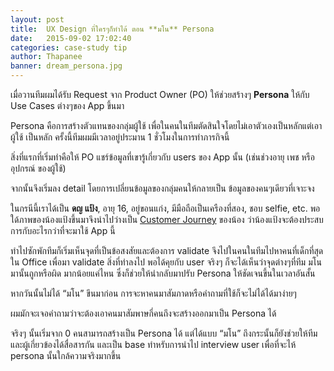 ```yaml
---
layout: post
title:  UX Design ที่ใครๆก็ทำได้ ตอน **มโน** Persona
date:   2015-09-02 17:02:40
categories: case-study tip
author: Thapanee
banner: dream_persona.jpg
---
```


เมื่อวานทีมผมได้รับ Request จาก Product Owner (PO) ให้ช่วยสร้างๆ **Persona** ให้กับ Use Cases ต่างๆของ App ขึ้นมา

Persona คือการสร้างตัวแทนของกลุ่มผู้ใช้ เพื่อในคนในทีมตัดสินใจโดยไม่เอาตัวเองเป็นหลักแต่เอาผู้ใช้
เป็นหลัก ครั้งนี้ทีมผมมีเวลาอยู่ประมาน 1 ชั่วโมงในการทำภารกิจนี้
<!--more-->

สิ่งที่แรกที่เริ่มทำคือให้ PO แชร์ข้อมูลที่เขารู้เกี่ยวกับ users ของ App นั้น (เช่นช่วงอายุ เพช หรือ
อุปกรณ์ ของผู้ใช้)

จากนั้นจึงเริ่มลง detail โดยการเปลี่ยนข้อมูลของกลุ่มคนให้กลายเป็น ข้อมูลของคนๆเดียวที่เจาะจง

ในกรนีนี้เราได้เป็น **ดญ แป้ง**, อายุ 16, อยู่ขอนแก่ง, มีมือถือเป็นเครืองที่สอง, ชอบ selfie,
etc. พอใด้ภาพของน้องแป้งขึ้นมาจึงนำไปว่างเป็น [Customer Journey](http://ux-lady.com/abc)
ของน้อง ว่าน้องแป้งจะต้องประสบการกับอะไรกว่าที่จะมาใช้ App นี้

ทำไปซักพักทีมก็เริ่มเห็นจุดที่เป็นข้อสงสัยและต้องการ validate จึงไปในคนในทีมไปหาคนที่เด็กที่สุดใน
Office เพื่อมา validate สิ่งที่ทำลงไป พอได้คุยกับ user จริงๆ ก็จะได้เห็นว่าจุดต่างๆที่ทีม มโน
มานั้นถูกหรือผิด มากน้อยแค่ไหน ซึ่งก็ช่วยให้นำกลับมาปรับ Persona ให้ชัดเจนขึ้นในเวลาอันสั้น

หากวันนั้นไม่ได้ “มโน” ขึนมาก่อน การจะหาคนมาสัมภาดหรือคำถามที่ใช้ก็จะไม่ได้ได้มาง่ายๆ

ผมมักจะเจอคำถามว่าจะต้องเอาคนมาสัมพาษกี่คนถึงจะสร้างออกมาเป็น Persona ได้

จริงๆ นั้นเริ่มจาก 0 คนสามารถสร้างเป็น Persona ได้ แต่ได้แบบ “มโน” ถึงกระนั้นก็ยังช่วยให้ทีมและผู้เกี่ยวข้องได้สื่อสารกัน และเป็น base ทำหรับการนำไป interview user
เพื่อที่จะไห้ persona นั้นใกล้ความจริงมากขึ้น

